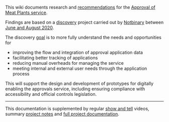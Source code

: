 This wiki documents research and [recommendations](recommendations) for the [Approval of Meat Plants service](definition). 

Findings are based on a [discovery](methodology) project carried out by [Notbinary](team) between [June and August 2020](timeline-and-ceremonies). 

The discovery [goal](scope) is to more fully understand the needs and opportunities for 
- improving the flow and integration of approval application data
- facilitating better tracking of applications
- reducing manual overheads for managing the service
- meeting internal and external user needs through the application process 

This will support the design and development of prototypes for digitally enabling the approvals service, including ensuring compliance with accessibility and official controls legislation.

***

This documentation is supplemented by regular [show and tell](show-and-tells) videos, summary [project notes](https://github.com/notbinary/fsa-weeknotes/wiki#) and [full project documentation](https://drive.google.com/drive/folders/1SpEPTISZ5r032itU5_Ev7VG_AOWWJliC).

